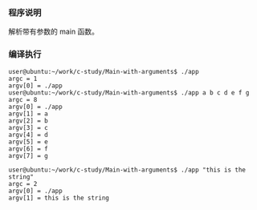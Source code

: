 ### 程序说明

解析带有参数的 main 函数。

### 编译执行

    user@ubuntu:~/work/c-study/Main-with-arguments$ ./app 
    argc = 1
    argv[0] = ./app
    user@ubuntu:~/work/c-study/Main-with-arguments$ ./app a b c d e f g
    argc = 8
    argv[0] = ./app
    argv[1] = a
    argv[2] = b
    argv[3] = c
    argv[4] = d
    argv[5] = e
    argv[6] = f
    argv[7] = g

    user@ubuntu:~/work/c-study/Main-with-arguments$ ./app "this is the string"
    argc = 2
    argv[0] = ./app
    argv[1] = this is the string
